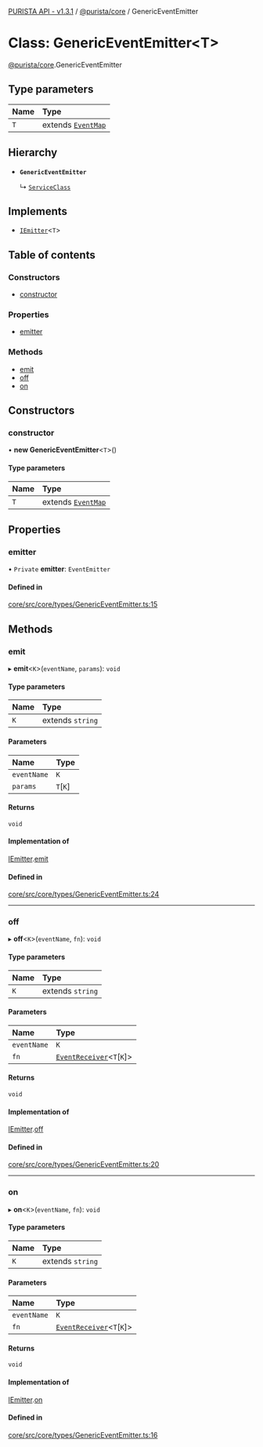 [PURISTA API - v1.3.1](../README.md) / [@purista/core](../modules/purista_core.md) / GenericEventEmitter

# Class: GenericEventEmitter<T\>

[@purista/core](../modules/purista_core.md).GenericEventEmitter

## Type parameters

| Name | Type |
| :------ | :------ |
| `T` | extends [`EventMap`](../modules/purista_core.md#eventmap) |

## Hierarchy

- **`GenericEventEmitter`**

  ↳ [`ServiceClass`](purista_core.ServiceClass.md)

## Implements

- [`IEmitter`](../interfaces/purista_core.IEmitter.md)<`T`\>

## Table of contents

### Constructors

- [constructor](purista_core.GenericEventEmitter.md#constructor)

### Properties

- [emitter](purista_core.GenericEventEmitter.md#emitter)

### Methods

- [emit](purista_core.GenericEventEmitter.md#emit)
- [off](purista_core.GenericEventEmitter.md#off)
- [on](purista_core.GenericEventEmitter.md#on)

## Constructors

### constructor

• **new GenericEventEmitter**<`T`\>()

#### Type parameters

| Name | Type |
| :------ | :------ |
| `T` | extends [`EventMap`](../modules/purista_core.md#eventmap) |

## Properties

### emitter

• `Private` **emitter**: `EventEmitter`

#### Defined in

[core/src/core/types/GenericEventEmitter.ts:15](https://github.com/sebastianwessel/purista/blob/78eb3f1/packages/core/src/core/types/GenericEventEmitter.ts#L15)

## Methods

### emit

▸ **emit**<`K`\>(`eventName`, `params`): `void`

#### Type parameters

| Name | Type |
| :------ | :------ |
| `K` | extends `string` |

#### Parameters

| Name | Type |
| :------ | :------ |
| `eventName` | `K` |
| `params` | `T`[`K`] |

#### Returns

`void`

#### Implementation of

[IEmitter](../interfaces/purista_core.IEmitter.md).[emit](../interfaces/purista_core.IEmitter.md#emit)

#### Defined in

[core/src/core/types/GenericEventEmitter.ts:24](https://github.com/sebastianwessel/purista/blob/78eb3f1/packages/core/src/core/types/GenericEventEmitter.ts#L24)

___

### off

▸ **off**<`K`\>(`eventName`, `fn`): `void`

#### Type parameters

| Name | Type |
| :------ | :------ |
| `K` | extends `string` |

#### Parameters

| Name | Type |
| :------ | :------ |
| `eventName` | `K` |
| `fn` | [`EventReceiver`](../modules/purista_core.internal.md#eventreceiver)<`T`[`K`]\> |

#### Returns

`void`

#### Implementation of

[IEmitter](../interfaces/purista_core.IEmitter.md).[off](../interfaces/purista_core.IEmitter.md#off)

#### Defined in

[core/src/core/types/GenericEventEmitter.ts:20](https://github.com/sebastianwessel/purista/blob/78eb3f1/packages/core/src/core/types/GenericEventEmitter.ts#L20)

___

### on

▸ **on**<`K`\>(`eventName`, `fn`): `void`

#### Type parameters

| Name | Type |
| :------ | :------ |
| `K` | extends `string` |

#### Parameters

| Name | Type |
| :------ | :------ |
| `eventName` | `K` |
| `fn` | [`EventReceiver`](../modules/purista_core.internal.md#eventreceiver)<`T`[`K`]\> |

#### Returns

`void`

#### Implementation of

[IEmitter](../interfaces/purista_core.IEmitter.md).[on](../interfaces/purista_core.IEmitter.md#on)

#### Defined in

[core/src/core/types/GenericEventEmitter.ts:16](https://github.com/sebastianwessel/purista/blob/78eb3f1/packages/core/src/core/types/GenericEventEmitter.ts#L16)
